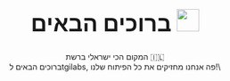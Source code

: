 <!-- Welcome Text -->
<div align="center">
<h1 style="font-size:40px">ברוכים הבאים <img src="https://media.giphy.com/media/hvRJCLFzcasrR4ia7z/giphy.gif" width="40">
</h1>
<p align="center">
  
המקום הכי ישראלי ברשת 🇮🇱\
ברוכים הבאים לtgilabs, פה אנחנו מחזיקים את כל הפיתוח שלנו!\

</p>

